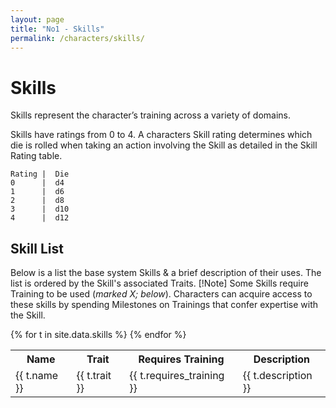 ```yaml
---
layout: page
title: "No1 - Skills"
permalink: /characters/skills/
---
```


# Skills

Skills represent the character’s training across a variety of domains.

Skills have ratings from 0 to 4.  A characters Skill rating determines which die is rolled when taking an action involving the Skill as detailed in the Skill Rating table.

```
Rating |  Die
0      |  d4
1      |  d6
2      |  d8
3      |  d10
4      |  d12
```
 
## Skill List
Below is a list the base system Skills & a brief description of their uses.  The list is ordered by the Skill's associated Traits.
[!Note] Some Skills require Training to be used (*marked X; below*).  Characters can acquire access to these skills by spending Milestones on Trainings that confer expertise with the Skill.

<table>
    <tr>
        <th>Name</th>
        <th>Trait</th>
        <th>Requires Training</th>
        <th>Description</th>
    </tr>
{% for t in site.data.skills %}
    <tr>
        <td>
        {{ t.name }}
        </td>
        <td>
        {{ t.trait }}
        </td>
        <td>
        {{ t.requires_training }}
        </td>
        <td>
        {{ t.description }}
        </td>
    </tr>
{% endfor %}

</table>
